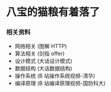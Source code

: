 # 八宝的猫粮有着落了


### 相关资料

* 网络相关 (图解 HTTP)
* 算法相关 (剑指 offer)
* 设计模式 (大话设计模式)
* 数据结构 (大话数据结构)
* 操作系统 (B 站操作系统视频-清华)
* 编译原理 (B 站编译原理视频-国防科大)


